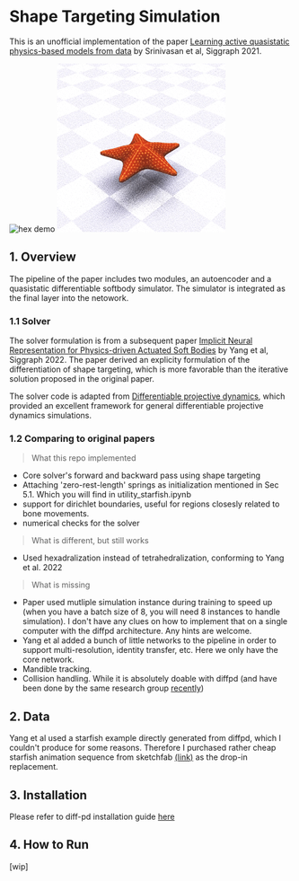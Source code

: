 # Shape Targeting Simulation

This is an unofficial implementation of the paper 
[Learning active quasistatic physics-based models from data](https://pages.cs.wisc.edu/~qisiw/SIG.html) by Srinivasan et al, Siggraph 2021.

<img src="./readme/hex.gif" width="300" height="300" alt="hex demo">
<img src="./readme/default.gif" width="300" height="300" alt="default demo">

## 1. Overview
The pipeline of the paper includes two modules, an autoencoder and a quasistatic differentiable softbody simulator. The simulator is integrated as the final layer into the netowork. 

### 1.1 Solver
The solver formulation is from a subsequent paper [Implicit Neural Representation for Physics-driven Actuated Soft Bodies](https://studios.disneyresearch.com/app/uploads/2022/07/Implicit_Neural_Representation_for_Physics-driven_Actuated_Soft_Bodies_final-1.pdf) by Yang et al, Siggraph 2022. The paper derived an explicity formulation of the differentiation of shape targeting, which is more favorable than the iterative solution proposed in the original paper. 

The solver code is adapted from [Differentiable projective dynamics](https://github.com/mit-gfx/diff_pd_public), which provided an excellent framework for general differentiable projective dynamics simulations.

### 1.2 Comparing to original papers
> What this repo implemented
* Core solver's forward and backward pass using shape targeting
* Attaching 'zero-rest-length' springs as initialization mentioned in Sec 5.1.
Which you will find in utility_starfish.ipynb
* support for dirichlet boundaries, useful for regions closesly related to bone movements.
* numerical checks for the solver

> What is different, but still works
* Used hexadralization instead of tetrahedralization, conforming to Yang et al. 2022

> What is missing
* Paper used mutliple simulation instance during training to speed up (when you have a batch size of 8, you will need 8 instances to handle simulation). I don't have any clues on how to implement that on a single computer with the diffpd architecture. Any hints are welcome.
* Yang et al added a bunch of little networks to the pipeline in order to support multi-resolution, identity transfer, etc. Here we only have the core network.
* Mandible tracking.
* Collision handling. While it is absolutely doable with diffpd (and have been done by the same research group [recently](https://studios.disneyresearch.com/app/uploads/2023/11/An-Implicit-Physical-Face-Model-Driven-by-Expression-and-Style-Paper.pdf))

## 2. Data
Yang et al used a starfish example directly generated from diffpd, which I couldn't produce for some reasons. Therefore I purchased rather cheap starfish animation sequence from sketchfab [(link)](https://sketchfab.com/3d-models/lowpoly-starfish-43c0d848da2d43d8a145046d12bf63b4) as the drop-in replacement.

## 3. Installation
Please refer to diff-pd installation guide [here](https://github.com/mit-gfx/diff_pd_public/tree/master)

## 4. How to Run
[wip]